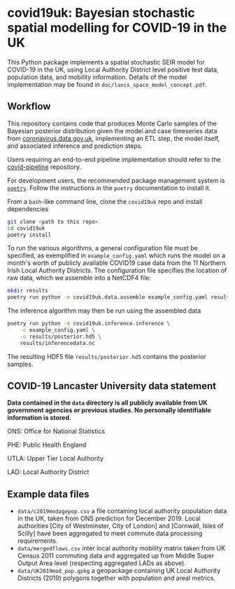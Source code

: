 # covid19uk: Bayesian stochastic spatial modelling for COVID-19 in the UK

This Python package implements a spatial stochastic SEIR model for COVID-19 in the UK,
using Local Authority District level positive test data, population data, and mobility
information.  Details of the model implementation may be found in `doc/lancs_space_model_concept.pdf`.



## Workflow
This repository contains code that produces Monte Carlo samples of the Bayesian posterior distribution
given the model and case timeseries data from [coronavirus.data.gov.uk](https://coronavirus.data.gov.uk), 
implementing an ETL step, the model itself, and associated inference and prediction steps.

Users requiring an end-to-end pipeline implementation should refer to the [covid-pipeline](https://github.com/chrism0dwk/covid-pipeline)
repository.

For development users, the recommended package management system is [`poetry`](https://python-poetry.org).  Follow the instructions in the `poetry` documentation to install it.  

From a `bash`-like command line, clone the `covid19uk` repo and install dependencies
```bash
git clone <path to this repo>
cd covid19uk
poetry install
```



To run the various algorithms, a general configuration file must be specified, as exemplified in `example_config.yaml` which runs the model on a month's worth of publicly available COVID19 case data from the 11 Northern Irish Local Authority Districts.  The configuration file specifies the location of raw data, which we assemble into a NetCDF4 file:
```bash
mkdir results
poetry run python -m covid19uk.data.assemble example_config.yaml results/inferencedata.nc
```
The inference algorithm may then be run using the assembled data
```bash
poetry run python -m covid19uk.inference.inference \
    -c example_config.yaml \
    -o results/posterior.hd5 \
    results/inferencedata.nc
```
The resulting HDF5 file `results/posterior.hd5` contains the posterior samples. 



## COVID-19 Lancaster University data statement

__Data contained in the `data` directory is all publicly available from UK government agencies or previous studies.
No personally identifiable information is stored.__

ONS: Office for National Statistics

PHE: Public Health England

UTLA: Upper Tier Local Authority

LAD: Local Authority District


## Example data files
* `data/c2019modagepop.csv` a file containing local authority population data in the UK, taken from ONS prediction for December 2019.  Local authorities [City of Westminster, City of London] and [Cornwall, Isles of Scilly] have been aggregated to meet commute data processing requirements. 
* `data/mergedflows.csv` inter local authority mobility matrix taken from UK Census 2011 commuting data and aggregated up from Middle Super Output Area level (respecting aggregated LADs as above).
* `data/UK2019mod_pop.gpkg` a geopackage containing UK Local Authority Districts (2019) polygons together with population and areal metrics.


